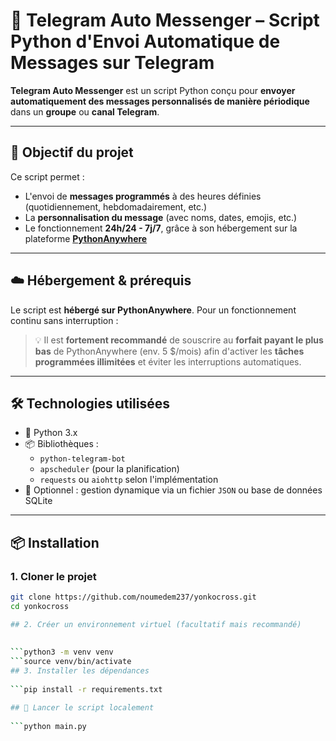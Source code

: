 # 🤖 Telegram Auto Messenger – Script Python d'Envoi Automatique de Messages sur Telegram

**Telegram Auto Messenger** est un script Python conçu pour **envoyer automatiquement des messages personnalisés de manière périodique** dans un **groupe** ou **canal Telegram**.

---

## 📌 Objectif du projet

Ce script permet :

- L'envoi de **messages programmés** à des heures définies (quotidiennement, hebdomadairement, etc.)
- La **personnalisation du message** (avec noms, dates, emojis, etc.)
- Le fonctionnement **24h/24 - 7j/7**, grâce à son hébergement sur la plateforme **[PythonAnywhere](https://www.pythonanywhere.com/)**

---

## ☁️ Hébergement & prérequis

Le script est **hébergé sur PythonAnywhere**. Pour un fonctionnement continu sans interruption :

> 💡 Il est **fortement recommandé** de souscrire au **forfait payant le plus bas** de PythonAnywhere (env. 5 $/mois) afin d'activer les **tâches programmées illimitées** et éviter les interruptions automatiques.

---

## 🛠️ Technologies utilisées

- 🐍 Python 3.x
- 📦 Bibliothèques :
  - `python-telegram-bot`
  - `apscheduler` (pour la planification)
  - `requests` ou `aiohttp` selon l'implémentation
- 🧠 Optionnel : gestion dynamique via un fichier `JSON` ou base de données SQLite

---
## 📦 Installation

### 1. Cloner le projet

```bash
git clone https://github.com/noumedem237/yonkocross.git
cd yonkocross

## 2. Créer un environnement virtuel (facultatif mais recommandé)
 
 
```python3 -m venv venv
```source venv/bin/activate
## 3. Installer les dépendances
 
```pip install -r requirements.txt

## 🚀 Lancer le script localement
 
```python main.py
